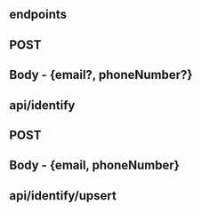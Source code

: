 ## endpoints

## POST

## Body - {email?, phoneNumber?}

## api/identify

## POST

## Body - {email, phoneNumber}

## api/identify/upsert

